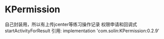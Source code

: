 # KPermission
自己封装用，所以有上传jcenter等练习操作记录
权限申请和回调式startActivityForResult
引用:
implementation 'com.solin:KPermission:0.2.9'
